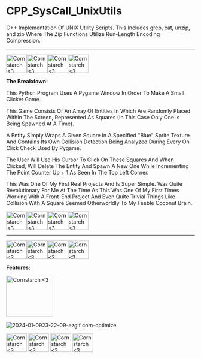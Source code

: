 # CPP_SysCall_UnixUtils
C++ Implementation Of UNIX Utility Scripts. This Includes grep, cat, unzip, and zip Where The Zip Functions Utilize Run-Length Encoding Compression.
______________________________________________________________________________________________


<img src="https://github.com/Kingerthanu/PythonSmallClicker/assets/76754592/d7e870ac-27d5-4717-9595-3e3bc9529d46" alt="Cornstarch <3" width="55" height="49"><img src="https://github.com/Kingerthanu/PythonSmallClicker/assets/76754592/d7e870ac-27d5-4717-9595-3e3bc9529d46" alt="Cornstarch <3" width="55" height="49"><img src="https://github.com/Kingerthanu/PythonSmallClicker/assets/76754592/d7e870ac-27d5-4717-9595-3e3bc9529d46" alt="Cornstarch <3" width="55" height="49"><img src="https://github.com/Kingerthanu/PythonSmallClicker/assets/76754592/d7e870ac-27d5-4717-9595-3e3bc9529d46" alt="Cornstarch <3" width="55" height="49">


**The Breakdown:**

This Python Program Uses A Pygame Window In Order To Make A Small Clicker Game.

This Game Consists Of An Array Of Entities In Which Are Randomly Placed Within The Screen, Represented As Squares (In This Case Only One Is Being Spawned At A Time). 

A Entity Simply Wraps A Given Square In A Specified "Blue" Sprite Texture And Contains Its Own Collision Detection Being Analyzed During Every On Click Check Used By Pygame.

The User Will Use His Cursor To Click On These Squares And When Clicked, Will Delete The Entity And Spawn A New One While Incrementing The Point Counter Up + 1 As Seen In The Top Left Corner.

This Was One Of My First Real Projects And Is Super Simple. Was Quite Revolutionary For Me At The Time As This Was One Of My First Times Working With A Front-End Project And Even Quite Trivial Things Like Collision With A Square Seemed Otherworldly To My Feeble Coconut Brain.

<img src="https://github.com/Kingerthanu/PythonSmallClicker/assets/76754592/540a38c0-344b-4f8b-8420-bdb88e6ae321" alt="Cornstarch <3" width="55" height="49"><img src="https://github.com/Kingerthanu/PythonSmallClicker/assets/76754592/540a38c0-344b-4f8b-8420-bdb88e6ae321" alt="Cornstarch <3" width="55" height="49"><img src="https://github.com/Kingerthanu/PythonSmallClicker/assets/76754592/540a38c0-344b-4f8b-8420-bdb88e6ae321" alt="Cornstarch <3" width="55" height="49"><img src="https://github.com/Kingerthanu/PythonSmallClicker/assets/76754592/540a38c0-344b-4f8b-8420-bdb88e6ae321" alt="Cornstarch <3" width="55" height="49">


______________________________________________________________________________________________

<img src="https://github.com/Kingerthanu/PythonSmallClicker/assets/76754592/8ce1a9da-0c57-4291-9df7-03a713356b63" alt="Cornstarch <3" width="55" height="49"><img src="https://github.com/Kingerthanu/PythonSmallClicker/assets/76754592/8ce1a9da-0c57-4291-9df7-03a713356b63" alt="Cornstarch <3" width="55" height="49"><img src="https://github.com/Kingerthanu/PythonSmallClicker/assets/76754592/8ce1a9da-0c57-4291-9df7-03a713356b63" alt="Cornstarch <3" width="55" height="49"><img src="https://github.com/Kingerthanu/PythonSmallClicker/assets/76754592/8ce1a9da-0c57-4291-9df7-03a713356b63" alt="Cornstarch <3" width="55" height="49">

**Features:**

<img src="https://github.com/Kingerthanu/PythonSmallClicker/assets/76754592/7b78dddc-6e9f-49ec-a472-43747ec94e85" alt="Cornstarch <3" width="125" height="109">

![2024-01-0923-22-09-ezgif com-optimize](https://github.com/Kingerthanu/PythonSmallClicker/assets/76754592/e4204d2a-5a15-457d-bfdf-743bef5e9db1)


<img src="https://github.com/Kingerthanu/PythonSmallClicker/assets/76754592/693fba63-b74f-471d-8572-a35188e5b6ef" alt="Cornstarch <3" width="55" height="49"> <img src="https://github.com/Kingerthanu/PythonSmallClicker/assets/76754592/693fba63-b74f-471d-8572-a35188e5b6ef" alt="Cornstarch <3" width="55" height="49"> <img src="https://github.com/Kingerthanu/PythonSmallClicker/assets/76754592/693fba63-b74f-471d-8572-a35188e5b6ef" alt="Cornstarch <3" width="55" height="49"> <img src="https://github.com/Kingerthanu/PythonSmallClicker/assets/76754592/693fba63-b74f-471d-8572-a35188e5b6ef" alt="Cornstarch <3" width="55" height="49">
